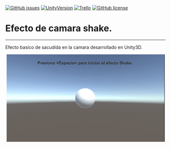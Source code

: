 [![GitHub issues](https://img.shields.io/github/issues/MoonAntonio/u.camara.shake.svg)](https://github.com/MoonAntonio/u.camara.shake/issues)
[![UnityVersion](https://img.shields.io/badge/Unity-5.5.2p4-orange.svg)](https://unity3d.com/es)
[![Trello](https://img.shields.io/badge/Trello-OFF-red.svg)](https://github.com/MOON-TYPE/MIcaros)
[![GitHub license](https://img.shields.io/badge/license-Apache%202-blue.svg)](https://raw.githubusercontent.com/MoonAntonio/u.camara.shake/master/LICENSE)

# Efecto de camara shake.
---

Efecto basico de sacudida en la camara desarrollado en Unity3D.

<p align="center"><img src="https://github.com/MoonAntonio/u.camara.shake/blob/master/Res/prev.gif?raw=true"></p>
